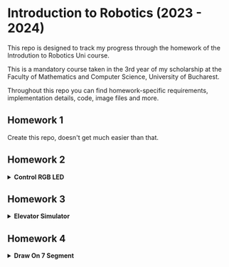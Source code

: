 # Introduction to Robotics (2023 - 2024)
This repo is designed to track my progress through the homework of the Introdution to Robotics Uni course. 

This is a mandatory course taken in the 3rd year of my scholarship at the Faculty of Mathematics and Computer Science, University of Bucharest.  

Throughout this repo you can find homework-specific requirements, implementation details, code, image files and more.


## Homework 1

Create this repo, doesn't get much easier than that.

## Homework 2

<details>
<summary> <B>Control RGB LED</B> </summary>

### Task 

Use a separate potentiometer for controlling each color of an RGB LED: Red,
Green, and Blue.

The purpose of this homework is to leverage digital electronics.
Although this could be done by using the potentiometer's output as an input for each
LED color, it is important to understand the use of an analog input and PWM output
via the Arduino to be able to control a variety of electronics using the MCU.

Specifically, for this task you need to read the potentiometer’s value 
using an Arduino and then write a mapped value of that to the LED's input pins.

### Hardware Implementation

#### Components:
* an Arduino UNO
* the common Cathode RGB LED
* three 50KΩ potentiometer
* four 100Ω resistors. 
The Blue and Green LEDs needed 90Ω resistors to funciton so I used one 100Ω resistor for each
and for the Red LED I used two 100Ω resistors in series to get a 200Ω resistence, as the required resistence for the Red LED was 150Ω.
* multi-coloured wires, properly colour-coded  

Below is a youtube link that shows the homework in action and there is also a picture of the project.

https://www.youtube.com/shorts/vDVLX95Q7Ww 

<img src="media/Hw2-project.jpg" alt="drawing" height="300"/>

</details>

## Homework 3

<details>
<summary> <B> Elevator Simulator </B></summary>

### Task 

Design a control system that simulates a 3-floor elevator using the Arduino
platform. Here are the specific requirements:

* LED Indicators: Each of the 3 LEDs should represent one of the 3 floors.
The LED corresponding to the current floor should light up. Additionally,
another LED should represent the elevator’s operational state. It should
blink when the elevator is moving and remain static when stationary.

* Buzzer: The buzzer should sound briefly during the following scenarios:
  * Elevator arriving at the desired floor (something resembling a ”cling”). I ended
    up playing a melody when opening and closing the door.
  * Elevator movement.

* State Change & Timers: If the elevator is already at the desired floor,
pressing the button for that floor should have no effect. Otherwise, after
a button press, the elevator should ”wait for the doors to close” and then
”move” to the corresponding floor. If the elevator is in movement, it
should either do nothing or it should stack its decision (get to the first
programmed floor, open the doors, wait, close them and then go to the
next desired floor).

* Debounce: Remember to implement debounce for the buttons to avoid
unintentional repeated button presses.

### Hardware Implementation

I ended up using:
* 3 Red LEDs
* 1 Green LED
* 4 330Ω Resistors for the LEDs
* 1 100Ω Resistor for the buzzer
* a buzzer
* three push buttons
* wires
* an Arduino Uno

Below is a youtube link that shows the homework in action and there is also a picture of the project.

https://www.youtube.com/watch?v=6XHYGthXycI

<img src="media/Hw3-project.jpg" alt="drawing" height="300"/>
</details>

## Homework 4

<details>
<summary> <B> Draw On 7 Segment </B></summary>

### Task 

Use the joystick to control the position of the segment cursor and ”draw” on the display
by pressing on the joystick button. The movement between segments should be natural. 
The cursor is only allowed to jump from the current position to neighboring ones, 
without passing through walls or jumping over neighbors.

In order to make it more obvious what LED the cursor is on, what I did is color the LED instantly with
the oposite color it already has (if it's black i make the blink start from red and vice versa)

#### Behaviour

The initial position should be on the DP (decimal point). The current cursor
position always blinks (irrespective of the fact that the segment is on or
off). Use the joystick to move from one position to neighboring ones. (see table for
corresponding movement). Short pressing the button toggles the segment
state from ON to OFF or from OFF to ON. Long pressing the button
resets the entire display by turning all the segments OFF and moving the
current position to the decimal point. Interrupts are required.

### Hardware Implementation

I used:
* 8 330Ω Resistors for the segments
* one 7 segment display
* wires
* an Arduino Uno
* a Joystick

Below is a youtube link that shows the homework in action and there is also a picture of the project.

https://www.youtube.com/watch?v=VlsCClYC-cU

<img src="media/Hw4-project.jpg" alt="drawing" height="300"/>

</details>
